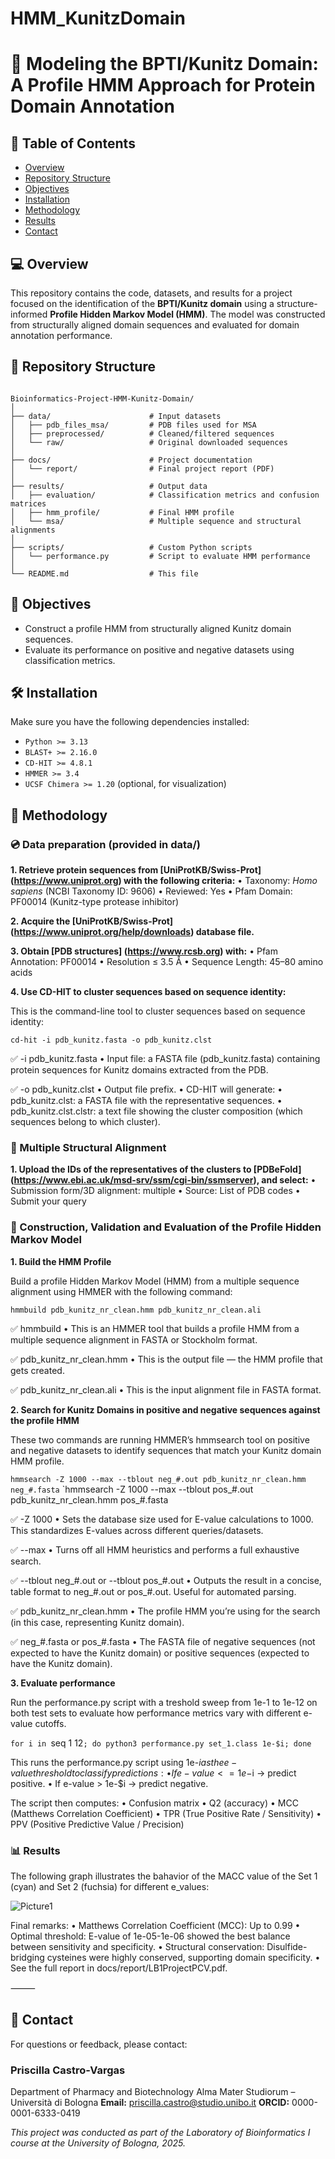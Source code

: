 # HMM_KunitzDomain
# 🧬 Modeling the BPTI/Kunitz Domain: A Profile HMM Approach for Protein Domain Annotation

## 📄 Table of Contents

- [Overview](#-overview)
- [Repository Structure](#-repository-structure)
- [Objectives](#-objectives)
- [Installation](#-installation)
- [Methodology](#-methodology)
- [Results](#-results)
- [Contact](#-contact)

## ‍💻 Overview

This repository contains the code, datasets, and results for a project focused on the identification of the **BPTI/Kunitz domain** using a structure-informed **Profile Hidden Markov Model (HMM)**. The model was constructed from structurally aligned domain sequences and evaluated for domain annotation performance.

## 📁 Repository Structure

```text

Bioinformatics-Project-HMM-Kunitz-Domain/
│
├── data/                      # Input datasets
│   ├── pdb_files_msa/         # PDB files used for MSA
│   ├── preprocessed/          # Cleaned/filtered sequences
│   └── raw/                   # Original downloaded sequences
│
├── docs/                      # Project documentation
│   └── report/                # Final project report (PDF)
│
├── results/                   # Output data
│   ├── evaluation/            # Classification metrics and confusion matrices
│   ├── hmm_profile/           # Final HMM profile
│   └── msa/                   # Multiple sequence and structural alignments
│
├── scripts/                   # Custom Python scripts
│   └── performance.py         # Script to evaluate HMM performance
│
└── README.md                  # This file
```

## 📌 Objectives

- Construct a profile HMM from structurally aligned Kunitz domain sequences.
- Evaluate its performance on positive and negative datasets using classification metrics.

## 🛠 Installation

Make sure you have the following dependencies installed:

- `Python >= 3.13`
- `BLAST+ >= 2.16.0`
- `CD-HIT >= 4.8.1`
- `HMMER >= 3.4`
- `UCSF Chimera >= 1.20` (optional, for visualization)

## 🚀 Methodology

### 💿 Data preparation (provided in data/)

**1. Retrieve protein sequences from [UniProtKB/Swiss-Prot] (https://www.uniprot.org) with the following criteria:**
  • Taxonomy: _Homo sapiens_ (NCBI Taxonomy ID: 9606)
  • Reviewed: Yes
  • Pfam Domain: PF00014 (Kunitz-type protease inhibitor)

**2. Acquire the [UniProtKB/Swiss-Prot] (https://www.uniprot.org/help/downloads) database file.**

**3. Obtain [PDB structures] (https://www.rcsb.org) with:**
  • Pfam Annotation: PF00014
  • Resolution ≤ 3.5 Å
  • Sequence Length: 45–80 amino acids

**4. Use CD-HIT to cluster sequences based on sequence identity:**

This is the command-line tool to cluster sequences based on sequence identity:

`cd-hit -i pdb_kunitz.fasta -o pdb_kunitz.clst`

✅ -i pdb_kunitz.fasta
  • Input file: a FASTA file (pdb_kunitz.fasta) containing protein sequences for Kunitz domains extracted from the PDB.

✅ -o pdb_kunitz.clst
  • Output file prefix.
  • CD-HIT will generate:
  • pdb_kunitz.clst: a FASTA file with the representative sequences.
  • pdb_kunitz.clst.clstr: a text file showing the cluster composition (which sequences belong to which cluster).

### 📏 Multiple Structural Alignment

**1. Upload the IDs of the representatives of the clusters to [PDBeFold] (https://www.ebi.ac.uk/msd-srv/ssm/cgi-bin/ssmserver), and select:** 
  • Submission form/3D alignment: multiple
  • Source: List of PDB codes
  • Submit your query

### 🔦 Construction, Validation and Evaluation of the Profile Hidden Markov Model

**1. Build the HMM Profile**

Build a profile Hidden Markov Model (HMM) from a multiple sequence alignment using HMMER with the following command:

`hmmbuild pdb_kunitz_nr_clean.hmm pdb_kunitz_nr_clean.ali`

✅ hmmbuild
  • This is an HMMER tool that builds a profile HMM from a multiple sequence alignment in FASTA or Stockholm format.

✅ pdb_kunitz_nr_clean.hmm
  • This is the output file — the HMM profile that gets created.

✅ pdb_kunitz_nr_clean.ali
  • This is the input alignment file in FASTA format.

**2. Search for Kunitz Domains in positive and negative sequences against the profile HMM**

These two commands are running HMMER’s hmmsearch tool on  positive and negative datasets to identify sequences that match your Kunitz domain HMM profile.

`hmmsearch -Z 1000 --max --tblout neg_#.out pdb_kunitz_nr_clean.hmm neg_#.fasta` 
`hmmsearch -Z 1000 --max --tblout pos_#.out pdb_kunitz_nr_clean.hmm pos_#.fasta

✅ -Z 1000
  • Sets the database size used for E-value calculations to 1000. This standardizes E-values across different queries/datasets.

✅ --max
  • Turns off all HMM heuristics and performs a full exhaustive search.
 
✅ --tblout neg_#.out or --tblout pos_#.out 
  • Outputs the result in a concise, table format to neg_#.out or pos_#.out. Useful for automated parsing.

✅ pdb_kunitz_nr_clean.hmm
  • The profile HMM you’re using for the search (in this case, representing Kunitz domain).

✅ neg_#.fasta or pos_#.fasta
  • The FASTA file of negative sequences (not expected to have the Kunitz domain) or positive sequences (expected to have the Kunitz domain).

**3. Evaluate performance**

Run the performance.py script with a treshold sweep from 1e-1 to 1e-12 on both test sets to evaluate how performance metrics vary with different e-value cutoffs.

`for i in `seq 1 12`; do python3 performance.py set_1.class 1e-$i; done`

This runs the performance.py script using 1e-$i as the e-value threshold to classify predictions:
  • If e-value <= 1e-$i  → predict positive.
  • If e-value > 1e-$i  → predict negative.

The script then computes:
  • Confusion matrix
  • Q2 (accuracy)
  • MCC (Matthews Correlation Coefficient)
  • TPR (True Positive Rate / Sensitivity)
  • PPV (Positive Predictive Value / Precision)

### 📊 Results

The following graph illustrates the bahavior of the MACC value of the Set 1 (cyan) and Set 2 (fuchsia) for different e_values:

![Picture1](https://github.com/user-attachments/assets/684c0878-4654-4174-8b32-d77698c7a319)

Final remarks:
• Matthews Correlation Coefficient (MCC): Up to 0.99
• Optimal threshold: E-value of 1e-05-1e-06 showed the best balance between sensitivity and specificity.
• Structural conservation: Disulfide-bridging cysteines were highly conserved, supporting domain specificity.
• See the full report in docs/report/LB1ProjectPCV.pdf.

⸻


## 📧 Contact

For questions or feedback, please contact:

### Priscilla Castro-Vargas
Department of Pharmacy and Biotechnology
Alma Mater Studiorum – Università di Bologna
**Email:** priscilla.castro@studio.unibo.it
**ORCID:** 0000-0001-6333-0419

_This project was conducted as part of the Laboratory of Bioinformatics I course at the University of Bologna, 2025._

